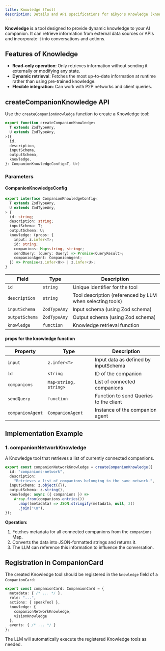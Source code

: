 ```yaml
---
title: Knowledge (Tool)
description: Details and API specifications for aikyo's Knowledge (knowledge tool)
---
```

**Knowledge** is a tool designed to provide dynamic knowledge to your AI companion. It can retrieve information from external data sources or APIs and incorporate it into conversations and actions.

## Features of Knowledge

- **Read-only operation**: Only retrieves information without sending it externally or modifying any state.
- **Dynamic retrieval**: Fetches the most up-to-date information at runtime rather than using pre-trained knowledge.
- **Flexible integration**: Can work with P2P networks and client queries.

## createCompanionKnowledge API

Use the `createCompanionKnowledge` function to create a Knowledge tool:

```typescript
export function createCompanionKnowledge<
  T extends ZodTypeAny,
  U extends ZodTypeAny,
>({
  id,
  description,
  inputSchema,
  outputSchema,
  knowledge,
}: CompanionKnowledgeConfig<T, U>)
```

### Parameters

#### CompanionKnowledgeConfig

```typescript
export interface CompanionKnowledgeConfig<
  T extends ZodTypeAny,
  U extends ZodTypeAny,
> {
  id: string;
  description: string;
  inputSchema: T;
  outputSchema: U;
  knowledge: (props: {
    input: z.infer<T>;
    id: string;
    companions: Map<string, string>;
    sendQuery: (query: Query) => Promise<QueryResult>;
    companionAgent: CompanionAgent;
  }) => Promise<z.infer<U>> | z.infer<U>;
}
```

| Field       | Type    | Description                           |
|-------------|---------|---------------------------------------|
| `id`        | `string` | Unique identifier for the tool        |
| `description` | `string` | Tool description (referenced by LLM when selecting tools) |
| `inputSchema` | `ZodTypeAny` | Input schema (using Zod schema)       |
| `outputSchema` | `ZodTypeAny` | Output schema (using Zod schema)     |
| `knowledge` | `function` | Knowledge retrieval function          |

#### props for the knowledge function

| Property    | Type    | Description                             |
|-------------|---------|-----------------------------------------|
| `input`     | `z.infer<T>` | Input data as defined by inputSchema    |
| `id`        | `string`  | ID of the companion                      |
| `companions` | `Map<string, string>` | List of connected companions             |
| `sendQuery` | `function` | Function to send Queries to the client   |
| `companionAgent` | `CompanionAgent` | Instance of the companion agent          |

## Implementation Example

### 1. companionNetworkKnowledge

A Knowledge tool that retrieves a list of currently connected companions.

```typescript
export const companionNetworkKnowledge = createCompanionKnowledge({
  id: "companions-network",
  description:
    "Retrieves a list of companions belonging to the same network.",
  inputSchema: z.object({}),
  outputSchema: z.string(),
  knowledge: async ({ companions }) =>
    Array.from(companions.entries())
      .map((metadata) => JSON.stringify(metadata, null, 2))
      .join("\n"),
});
```

**Operation:**

1. Fetches metadata for all connected companions from the `companions` Map.
2. Converts the data into JSON-formatted strings and returns it.
3. The LLM can reference this information to influence the conversation.

## Registration in CompanionCard

The created Knowledge tool should be registered in the `knowledge` field of a `CompanionCard`:

```typescript
export const companionCard: CompanionCard = {
  metadata: { /* ... */ },
  role: "...",
  actions: { speakTool },
  knowledge: {
    companionNetworkKnowledge,
    visionKnowledge
  },
  events: { /* ... */ }
};
```

The LLM will automatically execute the registered Knowledge tools as needed.